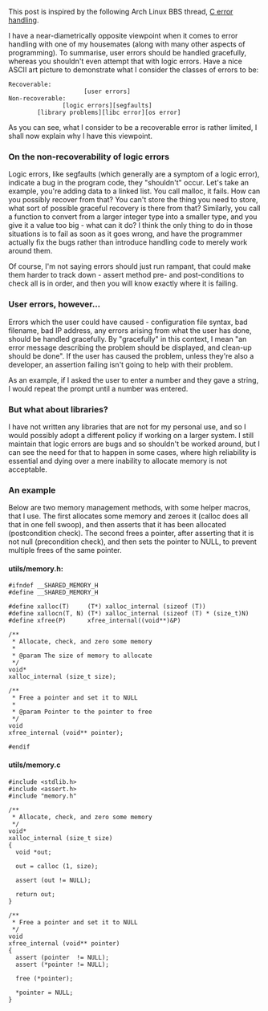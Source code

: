 This post is inspired by the following Arch Linux BBS thread, [C error handling](https://bbs.archlinux.org/viewtopic.php?pid=998487#p998487).

I have a near-diametrically opposite viewpoint when it comes to error handling with one of my housemates (along with many other aspects of programming). To summarise, user errors should be handled gracefully, whereas you shouldn't even attempt that with logic errors. Have a nice ASCII art picture to demonstrate what I consider the classes of errors to be:

    Recoverable:
                         [user errors]
    Non-recoverable:
                   [logic errors][segfaults]
            [library problems][libc error][os error]

As you can see, what I consider to be a recoverable error is rather limited, I shall now explain why I have this viewpoint.

### On the non-recoverability of logic errors

Logic errors, like segfaults (which generally are a symptom of a logic error), indicate a bug in the program code, they "shouldn't" occur. Let's take an example, you're adding data to a linked list. You call malloc, it fails. How can you possibly recover from that? You can't store the thing you need to store, what sort of possible graceful recovery is there from that? Similarly, you call a function to convert from a larger integer type into a smaller type, and you give it a value too big - what can it do? I think the only thing to do in those situations is to fail as soon as it goes wrong, and have the programmer actually fix the bugs rather than introduce handling code to merely work around them.

Of course, I'm not saying errors should just run rampant, that could make them harder to track down - assert method pre- and post-conditions to check all is in order, and then you will know exactly where it is failing.

### User errors, however...

Errors which the user could have caused - configuration file syntax, bad filename, bad IP address, any errors arising from what the user has done, should be handled gracefully. By "gracefully" in this context, I mean "an error message describing the problem should be displayed, and clean-up should be done". If the user has caused the problem, unless they're also a developer, an assertion failing isn't going to help with their problem.

As an example, if I asked the user to enter a number and they gave a string, I would repeat the prompt until a number was entered.

### But what about libraries?

I have not written any libraries that are not for my personal use, and so I would possibly adopt a different policy if working on a larger system. I still maintain that logic errors are bugs and so shouldn't be worked around, but I can see the need for that to happen in some cases, where high reliability is essential and dying over a mere inability to allocate memory is not acceptable.

### An example

Below are two memory management methods, with some helper macros, that I use. The first allocates some memory and zeroes it (calloc does all that in one fell swoop), and then asserts that it has been allocated (postcondition check). The second frees a pointer, after asserting that it is not null (precondition check), and then sets the pointer to NULL, to prevent multiple frees of the same pointer.

#### utils/memory.h:
    #ifndef __SHARED_MEMORY_H
    #define __SHARED_MEMORY_H
    
    #define xalloc(T)     (T*) xalloc_internal (sizeof (T))
    #define xallocn(T, N) (T*) xalloc_internal (sizeof (T) * (size_t)N)
    #define xfree(P)      xfree_internal((void**)&P)
    
    /**
     * Allocate, check, and zero some memory
     *
     * @param The size of memory to allocate
     */
    void*
    xalloc_internal (size_t size);
    
    /**
     * Free a pointer and set it to NULL
     *
     * @param Pointer to the pointer to free
     */
    void
    xfree_internal (void** pointer);
    
    #endif

#### utils/memory.c
    #include <stdlib.h>
    #include <assert.h>
    #include "memory.h"
    
    /**
     * Allocate, check, and zero some memory
     */
    void*
    xalloc_internal (size_t size)
    {
      void *out;
    
      out = calloc (1, size);
    
      assert (out != NULL);
    
      return out;
    }
    
    /**
     * Free a pointer and set it to NULL
     */
    void
    xfree_internal (void** pointer)
    {
      assert (pointer  != NULL);
      assert (*pointer != NULL);
    
      free (*pointer);
    
      *pointer = NULL;
    }
